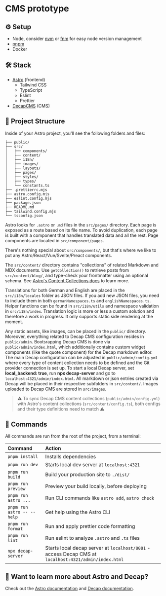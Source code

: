 # CMS prototype

## ⚙️ Setup

- Node, consider [nvm](https://github.com/nvm-sh/nvm) or [fnm](https://github.com/Schniz/fnm) for easy node version
  management
- [pnpm](https://pnpm.io/installation)
- Docker

## 🛠️ Stack

- [Astro](https://astro.build/) (frontend)
  - Tailwind CSS
  - TypeScript
  - Eslint
  - Prettier
- [DecapCMS](https://decapcms.org/) (CMS)

## 🚀 Project Structure

Inside of your Astro project, you'll see the following folders and files:

```text
├── public/
├── src/
│   ├── components/
│   ├── content/
│   ├── i18n/
│   ├── images/
│   ├── layouts/
│   ├── pages/
│   ├── styles/
│   ├── types/
│   └── constants.ts
├── .prettierrc.mjs
├── astro.config.mjs
├── eslint.config.mjs
├── package.json
├── README.md
├── tailwind.config.mjs
└── tsconfig.json
```

Astro looks for `.astro` or `.md` files in the `src/pages/` directory. Each page is exposed as a route based on its file name. To avoid duplication, each page is built with a component that handles translated data and all the rest. Page components are located in `src/component/pages`.

There's nothing special about `src/components/`, but that's where we like to put any Astro/React/Vue/Svelte/Preact components.

The `src/content/` directory contains "collections" of related Markdown and MDX documents. Use `getCollection()` to retrieve posts from `src/content/blog/`, and type-check your frontmatter using an optional schema. See [Astro's Content Collections docs](https://docs.astro.build/en/guides/content-collections/) to learn more.

Translations for both German and English are placed in the `src/i18n/locales` folder as JSON files. If you add new JSON files, you need to include them in both `germanNamespaces.ts` and `englishNamespaces.ts`. Helper functions can be found in `src/i18n/utils` and namespace validation in `src/i18n/index`. Translation logic is more or less a custom solution and therefore a work in progress. It only supports static side rendering at the moment.

Any static assets, like images, can be placed in the `public/` directory. Moreover, everything related to Decap CMS configuration resides in `public/admin`. Bootsrapping Decap CMS is done via `public/admin/index.html`, which additionally contains custom widget components (like the quote component) for the Decap markdown editor. The main Decap configuration can be adjusted in `public/admin/config.yml` where every type of content collection needs to be defined and the Git provider connection is set up. To start a local Decap server, set **local_backend: true**, run **npx decap-server** and go to `localhost:4321/admin/index.html`. All markdown or json entries created via Decap will be placed in their respective subfolders in `src/content/`. Images uploaded to Decap CMS are stored in `src/images`.

> ⚠️ To sync Decap CMS content collections (`public/admin/config.yml`) with Astro's content collections (`src/content/config.ts`), both configs and their type definitions need to match ⚠️

## 🧞 Commands

All commands are run from the root of the project, from a terminal:

| Command                    | Action                                           |
| :------------------------- | :----------------------------------------------- |
| `pnpm install`             | Installs dependencies                            |
| `pnpm run dev`             | Starts local dev server at `localhost:4321`      |
| `pnpm run build`           | Build your production site to `./dist/`          |
| `pnpm run preview`         | Preview your build locally, before deploying     |
| `pnpm run astro ...`       | Run CLI commands like `astro add`, `astro check` |
| `pnpm run astro -- --help` | Get help using the Astro CLI                     |
| `pnpm run format`          | Run and apply prettier code formatting           |
| `pnpm run lint`            | Run eslint to analyze `.astro` and `.ts` files   |
| `npx decap-server`         | Starts local decap server at `localhost/8081` - access Decap CMS at `localhost:4321/admin/index.html`  |

## 👀 Want to learn more about Astro and Decap?

Check out the [Astro documentation](https://docs.astro.build) and [Decap documentation](https://decapcms.org/docs/intro/).
